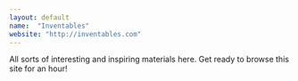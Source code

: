 ```yaml
---
layout: default
name:  "Inventables"
website: "http://inventables.com"
---
```


All sorts of interesting and inspiring materials here. Get ready to browse this site for an hour!